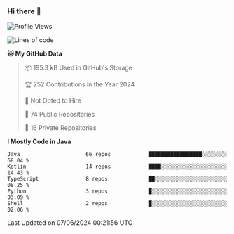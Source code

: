 ### Hi there 👋


<!--START_SECTION:waka-->
![Profile Views](http://img.shields.io/badge/Profile%20Views-9-blue)

![Lines of code](https://img.shields.io/badge/From%20Hello%20World%20I%27ve%20Written-8.4%20million%20lines%20of%20code-blue)

**🐱 My GitHub Data** 

> 📦 195.3 kB Used in GitHub's Storage 
 > 
> 🏆 252 Contributions in the Year 2024
 > 
> 🚫 Not Opted to Hire
 > 
> 📜 74 Public Repositories 
 > 
> 🔑 16 Private Repositories 
 > 
**I Mostly Code in Java** 

```text
Java                     66 repos            █████████████████░░░░░░░░   68.04 % 
Kotlin                   14 repos            ████░░░░░░░░░░░░░░░░░░░░░   14.43 % 
TypeScript               8 repos             ██░░░░░░░░░░░░░░░░░░░░░░░   08.25 % 
Python                   3 repos             █░░░░░░░░░░░░░░░░░░░░░░░░   03.09 % 
Shell                    2 repos             █░░░░░░░░░░░░░░░░░░░░░░░░   02.06 % 
```




 Last Updated on 07/06/2024 00:21:56 UTC
<!--END_SECTION:waka-->
